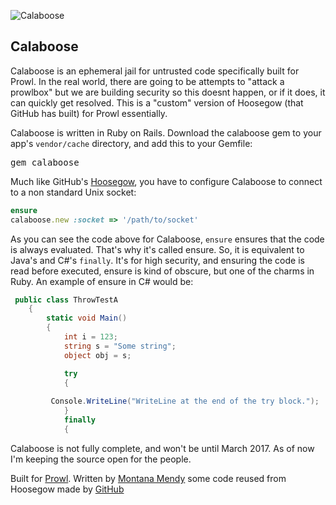 ![Calaboose](http://www.getprowl.com/bull.png)

## Calaboose

Calaboose is an ephemeral jail for untrusted code specifically built for Prowl. In the real world, there are going to be attempts to "attack a prowlbox" but we are building security so this doesnt happen, or if it does, it can quickly get resolved. This is a "custom" version of Hoosegow (that GitHub has built) for Prowl essentially. 

Calaboose is written in Ruby on Rails. Download the calaboose gem to your app's `vendor/cache` directory, and add this to your Gemfile:

<pre>gem calaboose</pre>

Much like GitHub's <a href="http://www.github.com/github/hoosegow">Hoosegow</a>, you have to configure Calaboose to connect to a non standard Unix socket:

```ruby
ensure
calaboose.new :socket => '/path/to/socket'
```

As you can see the code above for Calaboose, ```ensure``` ensures that the code is always evaluated. That's why it's called ensure. So, it is equivalent to Java's and C#'s ```finally```. It's for high security, and ensuring the code is read before executed, ensure is kind of obscure, but one of the charms in Ruby. An example of ensure in C# would be:

```c#
 public class ThrowTestA
    {
        static void Main()
        {
            int i = 123;
            string s = "Some string";
            object obj = s;

            try
            {
            
         Console.WriteLine("WriteLine at the end of the try block.");
            }
            finally
            {
```

Calaboose is not fully complete, and won't be until March 2017. As of now I'm keeping the source open for the people.

Built for <a href="http://www.getprowl.com">Prowl</a>. Written by <a href="http://www.montanamendy.com">Montana Mendy</a> some code reused from Hoosegow made by <a href="http://www.github.com/GitHub/hoosegow">GitHub</a>
